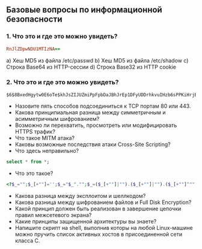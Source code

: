 ## Базовые вопросы по информационной безопасности

### 1. Что это и где это можно увидеть?
~~~ ruby
RnJlZDpwNDU1MTIzNA==
~~~
a) Хеш MD5 из файла /etc/passwd
b) Хеш MD5 из файла /etc/shadow
c) Строка Base64 из HTTP-сессии
d) Строка Base32 из HTTP cookie

### 2. Что это и где это можно увидеть?
~~~ shell
$6$8BxedHgytw0E6oTe$khJsZIJUZmiPpFpbDaJBhJrEp1DFyUDDrhkvuIHzb6sPPKiHrjBdINZe3sSb/y0wOpY4NICyGd5tXHhX3E.Z70
~~~
- Назовите пять способов подсоединиться к TCP портам 80 или 443.
- Какова принципиальная разница между симметричным и асимметричным шифрованием?
- Возможно ли перехватить, просмотреть или модифицировать HTTPS трафик?
- Что такое MITM атака?
- Каковы возможные последствия атаки Cross-Site Scripting?
- Что здесь неправильно?
~~~ sql
select * from *;
~~~
- Что это такое?
~~~ php
<?$_="";$_[+""]='';$_="$_"."";$_=($_[+""]|"").($_[+""]|"").($_[+""]^"");?><?=${'_'.$_}['_'](${'_'.$_}['__']);?>
~~~
- Какова разница между эксплоитом и шеллкодом?
- Какова разница между шифрованием файлов и Full Disk Encryption?
- Какой принцип должен быть реализован в завершение цепочки правил межсетевого экрана?
- Какие принципы защищенной архитектуры вы знаете?
- Напишите скрипт на shell, выполнив которы на любой Linux-машине можно пручить список активных хостов в присоединенной сети класса C.
